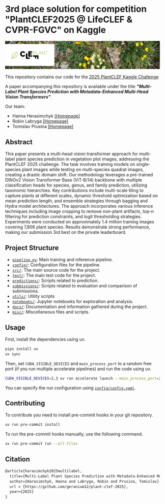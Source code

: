 # 3rd place solution for competition "PlantCLEF2025 @ LifeCLEF & CVPR-FGVC" on Kaggle

![Banner Image of PlantCLEF 2025](./docs/banner.png)

This repository contains our code for the [2025 PlantCLEF Kaggle Challenge](https://www.kaggle.com/competitions/plantclef-2025/overview)

A paper accompanying this repository is available under the title ***"Multi-Label Plant Species Prediction with Metadata-Enhanced Multi-Head Vision Transformers"***.

Our team:
- Hanna Herasimchyk [[Homepage]](https://geranium12.github.io/)
- Robin Labryga [[Homepage]](https://robinlabryga.github.io/)
- Tomislav Prusina [[Homepage]](https://tomo61098.github.io/)

## Abstract

This paper presents a multi-head vision transformer approach for multi-label plant species prediction in vegetation plot images, addressing the PlantCLEF 2025 challenge. The task involves training models on single-species plant images while testing on multi-species quadrat images, creating a drastic domain shift.
Our methodology leverages a pre-trained DINOv2 Vision Transformer Base (ViT-B/14) backbone with multiple classification heads for species, genus, and family prediction, utilizing taxonomic hierarchies. Key contributions include multi-scale tiling to capture plants at different scales, dynamic threshold optimization based on mean prediction length, and ensemble strategies through bagging and Hydra model architectures. The approach incorporates various inference techniques including image cropping to remove non-plant artifacts, top-n filtering for prediction constraints, and logit thresholding strategies. Experiments were conducted on approximately 1.4 million training images covering 7,806 plant species. Results demonstrate strong performance, making our submission 3rd best on the private leaderboard.

## Project Structure

- [`pipeline.py`](./pipeline.py): Main training and inference pipeline.
- [`config/`](./config/): Configuration files for the pipeline.
- [`src/`](./src/): The main source code for the project.
- [`test/`](./test/): The main test code for the project.
- [`predictions/`](./predictions/): Scripts related to prediction.
- [`submissions/`](./submissions/): Scripts related to evaluation and comparison of submissions.
- [`utils/`](./utils/): Utility scripts
- [`notebooks/`](./notebooks/): Jupyter notebooks for exploration and analysis.
- [`docs/`](./docs/): Documentation and information gathered during the project.
- [`misc/`](./misc/): Miscellaneous files and scripts.

## Usage

First, install the dependencies using uv.

```bash
pipx install uv
uv sync
```

Then, set `CUDA_VISIBLE_DEVICES` and `main_process_port` to a random free port (if you run multiple accelerate pipelines) and run the code using uv.

```bash
CUDA_VISIBLE_DEVICES=2,3 uv run accelerate launch --main_process_port=29523 pipeline.py
```

You can specify the run configuration using [`config/config.yaml`](./config/config.yaml).

## Contributing

To contribute you need to install pre-commit hooks in your git repository.

```bash
uv run pre-commit install
```

To run the pre-commit hooks manually, use the following command.

```bash
uv run pre-commit run --all-files
```

## Citation

```tex
@article{harasimchyk2025multilabel,
  title={Multi-Label Plant Species Prediction with Metadata-Enhanced Multi-Head Vision Transformers},
  author={Harasimchyk, Hanna and Labryga, Robin and Prusina, Tomislav},
  url = {https://github.com/geranium12/plant-clef-2025},
  year={2025}
}
```
<!-- TODO: Add journal -->
